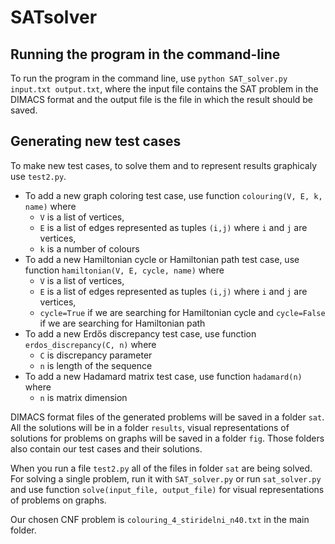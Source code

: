# SATsolver

## Running the program in the command-line
To run the program in the command line, use `python SAT_solver.py input.txt output.txt`, where the input file contains the SAT problem in the DIMACS format and the output file is the file in which the result should be saved.

## Generating new test cases
To make new test cases, to solve them and to represent results graphicaly use `test2.py`. 
* To add a new graph coloring test case, use function `colouring(V, E, k, name)` where
  * `V` is a list of vertices, 
  * `E` is a list of edges represented as tuples `(i,j)` where `i` and `j` are vertices, 
  * `k` is a number of colours 
* To add a new Hamiltonian cycle or Hamiltonian path test case, use function `hamiltonian(V, E, cycle, name)` where
  * `V` is a list of vertices, 
  * `E` is a list of edges represented as tuples `(i,j)` where `i` and `j` are vertices, 
  * `cycle=True` if we are searching for Hamiltonian cycle and `cycle=False` if we are searching for Hamiltonian path
* To add a new Erdős discrepancy test case, use function `erdos_discrepancy(C, n)` where
  * `C` is discrepancy parameter
  * `n` is length of the sequence
* To add a new Hadamard matrix test case, use function `hadamard(n)` where
  * `n` is matrix dimension
 
DIMACS format files of the generated problems will be saved in a folder `sat`. All the solutions will be in a folder `results`, visual representations of solutions for problems on graphs will be saved in a folder `fig`. 
 Those folders also contain our test cases and their solutions. 
 
When you run a file `test2.py` all of the files in folder `sat` are being solved. For solving a single problem, run it with `SAT_solver.py` or run `sat_solver.py` and use function `solve(input_file, output_file)` for visual representations of problems on graphs.

Our chosen CNF problem is `colouring_4_stiridelni_n40.txt` in the main folder.
